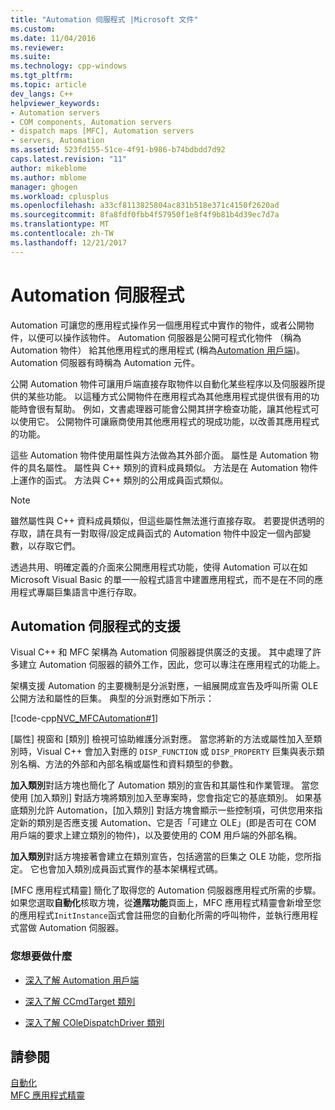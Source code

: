 ```yaml
---
title: "Automation 伺服程式 |Microsoft 文件"
ms.custom: 
ms.date: 11/04/2016
ms.reviewer: 
ms.suite: 
ms.technology: cpp-windows
ms.tgt_pltfrm: 
ms.topic: article
dev_langs: C++
helpviewer_keywords:
- Automation servers
- COM components, Automation servers
- dispatch maps [MFC], Automation servers
- servers, Automation
ms.assetid: 523fd155-51ce-4f91-b986-b74bdbdd7d92
caps.latest.revision: "11"
author: mikeblome
ms.author: mblome
manager: ghogen
ms.workload: cplusplus
ms.openlocfilehash: a33cf8113825804ac831b518e371c4150f2620ad
ms.sourcegitcommit: 8fa8fdf0fbb4f57950f1e8f4f9b81b4d39ec7d7a
ms.translationtype: MT
ms.contentlocale: zh-TW
ms.lasthandoff: 12/21/2017
---
```

# <a name="automation-servers"></a>Automation 伺服程式
Automation 可讓您的應用程式操作另一個應用程式中實作的物件，或者公開物件，以便可以操作該物件。 Automation 伺服器是公開可程式化物件 （稱為 Automation 物件） 給其他應用程式的應用程式 (稱為[Automation 用戶端](../mfc/automation-clients.md))。 Automation 伺服器有時稱為 Automation 元件。  
  
 公開 Automation 物件可讓用戶端直接存取物件以自動化某些程序以及伺服器所提供的某些功能。 以這種方式公開物件在應用程式為其他應用程式提供很有用的功能時會很有幫助。 例如，文書處理器可能會公開其拼字檢查功能，讓其他程式可以使用它。 公開物件可讓廠商使用其他應用程式的現成功能，以改善其應用程式的功能。  
  
 這些 Automation 物件使用屬性與方法做為其外部介面。 屬性是 Automation 物件的具名屬性。 屬性與 C++ 類別的資料成員類似。 方法是在 Automation 物件上運作的函式。 方法與 C++ 類別的公用成員函式類似。  
  
> [!NOTE]
>  雖然屬性與 C++ 資料成員類似，但這些屬性無法進行直接存取。 若要提供透明的存取，請在具有一對取得/設定成員函式的 Automation 物件中設定一個內部變數，以存取它們。  
  
 透過共用、明確定義的介面來公開應用程式功能，使得 Automation 可以在如 Microsoft Visual Basic 的單一一般程式語言中建置應用程式，而不是在不同的應用程式專屬巨集語言中進行存取。  
  
##  <a name="_core_support_for_automation_servers"></a>Automation 伺服程式的支援  
 Visual C++ 和 MFC 架構為 Automation 伺服器提供廣泛的支援。 其中處理了許多建立 Automation 伺服器的額外工作，因此，您可以專注在應用程式的功能上。  
  
 架構支援 Automation 的主要機制是分派對應，一組展開成宣告及呼叫所需 OLE 公開方法和屬性的巨集。 典型的分派對應如下所示：  
  
 [!code-cpp[NVC_MFCAutomation#1](../mfc/codesnippet/cpp/automation-servers_1.cpp)]  
  
 [屬性] 視窗和 [類別] 檢視可協助維護分派對應。 當您將新的方法或屬性加入至類別時，Visual C++ 會加入對應的 `DISP_FUNCTION` 或 `DISP_PROPERTY` 巨集與表示類別名稱、方法的外部和內部名稱或屬性和資料類型的參數。  
  
 **加入類別**對話方塊也簡化了 Automation 類別的宣告和其屬性和作業管理。 當您使用 [加入類別] 對話方塊將類別加入至專案時，您會指定它的基底類別。 如果基底類別允許 Automation，[加入類別] 對話方塊會顯示一些控制項，可供您用來指定新的類別是否應支援 Automation、它是否「可建立 OLE」(即是否可在 COM 用戶端的要求上建立類別的物件)，以及要使用的 COM 用戶端的外部名稱。  
  
 **加入類別**對話方塊接著會建立在類別宣告，包括適當的巨集之 OLE 功能，您所指定。 它也會加入類別成員函式實作的基本架構程式碼。  
  
 [MFC 應用程式精靈] 簡化了取得您的 Automation 伺服器應用程式所需的步驟。 如果您選取**自動化**核取方塊，從**進階功能**頁面上，MFC 應用程式精靈會新增至您的應用程式`InitInstance`函式會註冊您的自動化所需的呼叫物件，並執行應用程式當做 Automation 伺服器。  
  
### <a name="what-do-you-want-to-do"></a>您想要做什麼  
  
-   [深入了解 Automation 用戶端](../mfc/automation-clients.md)  
  
-   [深入了解 CCmdTarget 類別](../mfc/reference/ccmdtarget-class.md)  
  
-   [深入了解 COleDispatchDriver 類別](../mfc/reference/coledispatchdriver-class.md)  
  
## <a name="see-also"></a>請參閱  
 [自動化](../mfc/automation.md)   
 [MFC 應用程式精靈](../mfc/reference/mfc-application-wizard.md)

